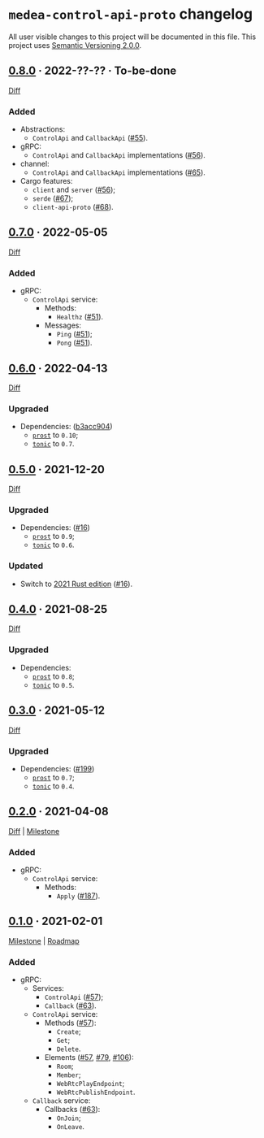 `medea-control-api-proto` changelog
===================================

All user visible changes to this project will be documented in this file. This project uses [Semantic Versioning 2.0.0].




## [0.8.0] · 2022-??-?? · To-be-done
[0.8.0]: /../../tree/medea-control-api-proto-0.8.0/proto/control-api

[Diff](/../../compare/medea-control-api-proto-0.7.0...medea-control-api-proto-0.8.0)

### Added

- Abstractions:
    - `ControlApi` and `CallbackApi` ([#55]).
- gRPC:
    - `ControlApi` and `CallbackApi` implementations ([#56]).
- channel:
    - `ControlApi` and `CallbackApi` implementations ([#65]).
- Cargo features:
    - `client` and `server` ([#56]);
    - `serde` ([#67]);
    - `client-api-proto` ([#68]).

[#55]: /../../pull/55
[#56]: /../../pull/56
[#65]: /../../pull/65
[#67]: /../../pull/67
[#68]: /../../pull/68




## [0.7.0] · 2022-05-05
[0.7.0]: /../../tree/medea-control-api-proto-0.7.0/proto/control-api

[Diff](/../../compare/medea-control-api-proto-0.6.0...medea-control-api-proto-0.7.0)

### Added

- gRPC:
    - `ControlApi` service:
        - Methods:
            - `Healthz` ([#51]).
        - Messages:
            - `Ping` ([#51]);
            - `Pong` ([#51]).

[#51]: /../../pull/51




## [0.6.0] · 2022-04-13
[0.6.0]: /../../tree/medea-control-api-proto-0.6.0/proto/control-api

[Diff](/../../compare/medea-control-api-proto-0.5.0...medea-control-api-proto-0.6.0)

### Upgraded

- Dependencies: ([b3acc904])
    - [`prost`] to `0.10`;
    - [`tonic`] to `0.7`.

[b3acc904]: /../../commit/b3acc904165329946d0efbf2f1e7bf9dff1271df




## [0.5.0] · 2021-12-20
[0.5.0]: /../../tree/medea-control-api-proto-0.5.0/proto/control-api

[Diff](/../../compare/medea-control-api-proto-0.4.0...medea-control-api-proto-0.5.0)

### Upgraded

- Dependencies: ([#16])
    - [`prost`] to `0.9`;
    - [`tonic`] to `0.6`.

### Updated

- Switch to [2021 Rust edition][012-1] ([#16]).

[#16]: /../../pull/16
[012-1]: https://doc.rust-lang.org/edition-guide/rust-2021/index.html




## [0.4.0] · 2021-08-25
[0.4.0]: /../../tree/medea-control-api-proto-0.4.0/proto/control-api

[Diff](/../../compare/a2ce6b92...medea-control-api-proto-0.4.0)

### Upgraded

- Dependencies:
    - [`prost`] to `0.8`;
    - [`tonic`] to `0.5`.




## [0.3.0] · 2021-05-12
[0.3.0]: https://github.com/instrumentisto/medea/tree/medea-control-api-proto-0.3.0/proto/control-api

[Diff](https://github.com/instrumentisto/medea/compare/medea-control-api-proto-0.2.0...medea-control-api-proto-0.3.0)

### Upgraded

- Dependencies: ([#199])
    - [`prost`] to `0.7`;
    - [`tonic`] to `0.4`.

[#199]: https://github.com/instrumentisto/medea/pull/199




## [0.2.0] · 2021-04-08
[0.2.0]: https://github.com/instrumentisto/medea/tree/medea-control-api-proto-0.2.0/proto/control-api

[Diff](https://github.com/instrumentisto/medea/compare/medea-control-api-proto-0.1.0...medea-control-api-proto-0.2.0) | [Milestone](https://github.com/instrumentisto/medea/milestone/2)

### Added

- gRPC:
    - `ControlApi` service:
        - Methods:
            - `Apply` ([#187]).

[#187]: https://github.com/instrumentisto/medea/pull/187




## [0.1.0] · 2021-02-01
[0.1.0]: https://github.com/instrumentisto/medea/tree/medea-control-api-proto-0.1.0/proto/control-api

[Milestone](https://github.com/instrumentisto/medea/milestone/2) | [Roadmap](https://github.com/instrumentisto/medea/issues/27)

### Added

- gRPC:
    - Services:
        - `ControlApi` ([#57]);
        - `Callback` ([#63]).
    - `ControlApi` service:
        - Methods ([#57]):
            - `Create`;
            - `Get`;
            - `Delete`.
        - Elements ([#57], [#79], [#106]):
            - `Room`;
            - `Member`;
            - `WebRtcPlayEndpoint`;
            - `WebRtcPublishEndpoint`.
    - `Callback` service:
        - Callbacks ([#63]):
            - `OnJoin`;
            - `OnLeave`.

[#57]: https://github.com/instrumentisto/medea/pull/57
[#63]: https://github.com/instrumentisto/medea/pull/63
[#79]: https://github.com/instrumentisto/medea/pull/79
[#106]: https://github.com/instrumentisto/medea/pull/106





[`prost`]: https://docs.rs/prost
[`tonic`]: https://docs.rs/tonic

[Semantic Versioning 2.0.0]: https://semver.org

